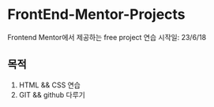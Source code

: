# FrontEnd-Mentor-Projects 
Frontend Mentor에서 제공하는 free project 연습
시작일: 23/6/18

## 목적
1. HTML && CSS 연습
2. GIT && github 다루기

